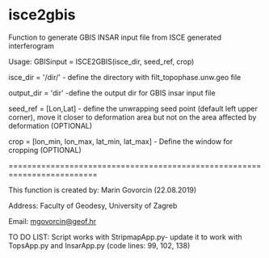 # isce2gbis
Function to generate GBIS INSAR input file from ISCE generated interferogram

 Usage: GBISinput = ISCE2GBIS(isce_dir, seed_ref, crop)
 
 isce_dir  = '/dir/' - define the directory with filt_topophase.unw.geo file

 output_dir = 'dir' -define the output dir for GBIS insar input file

 seed_ref = [Lon,Lat] - define the unwrapping seed point (default left upper corner), move it closer to deformation area but not on the area affected by deformation (OPTIONAL)

 crop = [lon_min, lon_max, lat_min, lat_max] - Define the window for cropping (OPTIONAL)
 
 =========================================================================
 
 This function is created by: Marin Govorcin (22.08.2019)
 
 Address: Faculty of Geodesy, University of Zagreb
 
 Email: mgovorcin@geof.hr
 
 TO DO LIST: Script works with StripmapApp.py- update it to work with TopsApp.py and InsarApp.py (code lines: 99, 102, 138)

